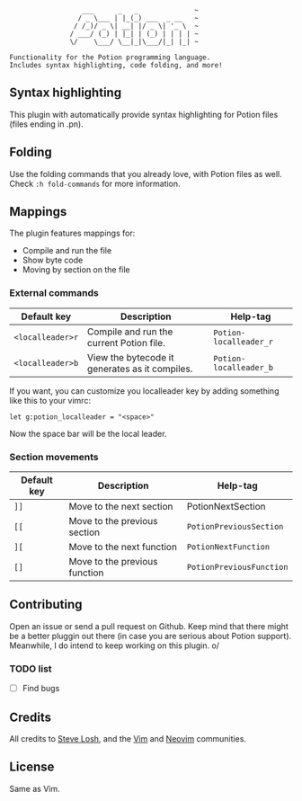
                      ___      _   _              ~
                     / _ \___ | |_(_) ___  _ __   ~
                    / /_)/ _ \| __| |/ _ \| '_ \  ~
                   / ___/ (_) | |_| | (_) | | | | ~
                   \/    \___/ \__|_|\___/|_| |_| ~

    Functionality for the Potion programming language.
    Includes syntax highlighting, code folding, and more!


## Syntax highlighting

This plugin with automatically provide syntax highlighting for
Potion files (files ending in .pn).

## Folding

Use the folding commands that you already love, with Potion files as well.
Check `:h fold-commands` for more information.

## Mappings

The plugin features mappings for:

* Compile and run the file 
* Show byte code
* Moving by section on the file

### External commands

| Default key | Description | Help-tag |
|-------------|-------------|----------|
| `<localleader>r` | Compile and run the current Potion file.| `Potion-localleader_r` |
| `<localleader>b` | View the bytecode it generates as it compiles.| `Potion-localleader_b` |

If you want, you can customize you localleader key by adding something like
this to your vimrc:


    let g:potion_localleader = "<space>"

Now the space bar will be the local leader.

### Section movements

| Default key | Description | Help-tag |
|-------------|-------------|----------|
| `]]` | Move to the next section | PotionNextSection |
| `[[` | Move to the previous section | `PotionPreviousSection` |
| `][` | Move to the next function | `PotionNextFunction` |
| `[]` | Move to the previous function | `PotionPreviousFunction` |


## Contributing

Open an issue or send a pull request on Github. Keep mind that there might be
a better pluggin out there (in case you are serious about Potion support).
Meanwhile, I do intend to keep working on this plugin. o/

### TODO list

- [ ] Find bugs

## Credits

All credits to [Steve Losh](http://learnvimscriptthehardway.stevelosh.com/), and
the [Vim](http://www.vim.org/) and [Neovim](http://neovim.io/Neovim) communities.

## License

Same as Vim.

